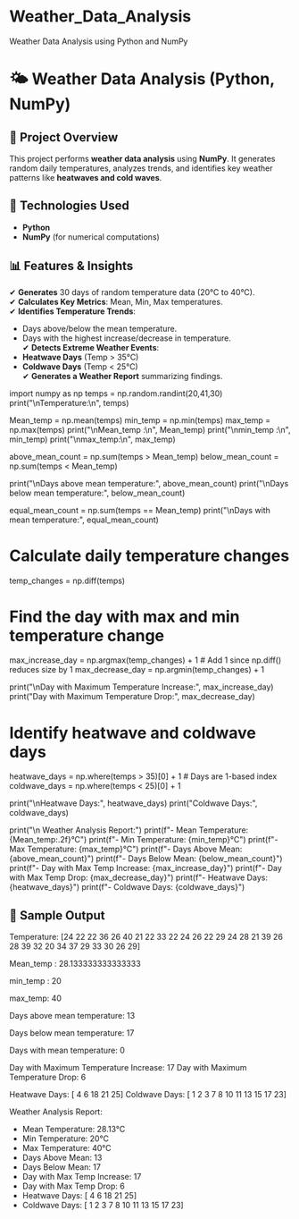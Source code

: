 # Weather_Data_Analysis
 Weather Data Analysis using Python and NumPy
# 🌤️ Weather Data Analysis (Python, NumPy)

## 📌 Project Overview  
This project performs **weather data analysis** using **NumPy**. It generates random daily temperatures, analyzes trends, and identifies key weather patterns like **heatwaves and cold waves**.  

## 🔧 Technologies Used  
- **Python**  
- **NumPy** (for numerical computations)  

## 📊 Features & Insights  
✔ **Generates** 30 days of random temperature data (20°C to 40°C).  
✔ **Calculates Key Metrics**: Mean, Min, Max temperatures.  
✔ **Identifies Temperature Trends**:  
   - Days above/below the mean temperature.  
   - Days with the highest increase/decrease in temperature.  
✔ **Detects Extreme Weather Events**:  
   - **Heatwave Days** (Temp > 35°C)  
   - **Coldwave Days** (Temp < 25°C)  
✔ **Generates a Weather Report** summarizing findings.  



import numpy as np
temps = np.random.randint(20,41,30)
print("\nTemperature:\n", temps)

Mean_temp = np.mean(temps)
min_temp = np.min(temps)
max_temp = np.max(temps)
print("\nMean_temp :\n", Mean_temp)
print("\nmin_temp :\n", min_temp)
print("\nmax_temp:\n", max_temp)

above_mean_count = np.sum(temps > Mean_temp)
below_mean_count = np.sum(temps < Mean_temp)

print("\nDays above mean temperature:", above_mean_count)
print("\nDays below mean temperature:", below_mean_count)

equal_mean_count = np.sum(temps == Mean_temp)
print("\nDays with mean temperature:", equal_mean_count)

# Calculate daily temperature changes
temp_changes = np.diff(temps)

# Find the day with max and min temperature change
max_increase_day = np.argmax(temp_changes) + 1  # Add 1 since np.diff() reduces size by 1
max_decrease_day = np.argmin(temp_changes) + 1

print("\nDay with Maximum Temperature Increase:", max_increase_day)
print("Day with Maximum Temperature Drop:", max_decrease_day)

# Identify heatwave and coldwave days
heatwave_days = np.where(temps > 35)[0] + 1  # Days are 1-based index
coldwave_days = np.where(temps < 25)[0] + 1

print("\nHeatwave Days:", heatwave_days)
print("Coldwave Days:", coldwave_days)

print("\n Weather Analysis Report:")
print(f"- Mean Temperature: {Mean_temp:.2f}°C")
print(f"- Min Temperature: {min_temp}°C")
print(f"- Max Temperature: {max_temp}°C")
print(f"- Days Above Mean: {above_mean_count}")
print(f"- Days Below Mean: {below_mean_count}")
print(f"- Day with Max Temp Increase: {max_increase_day}")
print(f"- Day with Max Temp Drop: {max_decrease_day}")
print(f"- Heatwave Days: {heatwave_days}")
print(f"- Coldwave Days: {coldwave_days}")


## 📸 Sample Output  

Temperature:
 [24 22 22 36 26 40 21 22 33 22 24 26 22 29 24 28 21 39 26 28 39 32 20 34
 37 29 33 30 26 29]

Mean_temp :
 28.133333333333333

min_temp :
 20

max_temp:
 40

Days above mean temperature: 13

Days below mean temperature: 17

Days with mean temperature: 0

Day with Maximum Temperature Increase: 17
Day with Maximum Temperature Drop: 6

Heatwave Days: [ 4  6 18 21 25]
Coldwave Days: [ 1  2  3  7  8 10 11 13 15 17 23]

 Weather Analysis Report:
- Mean Temperature: 28.13°C
- Min Temperature: 20°C
- Max Temperature: 40°C
- Days Above Mean: 13
- Days Below Mean: 17
- Day with Max Temp Increase: 17
- Day with Max Temp Drop: 6
- Heatwave Days: [ 4  6 18 21 25]
- Coldwave Days: [ 1  2  3  7  8 10 11 13 15 17 23]













